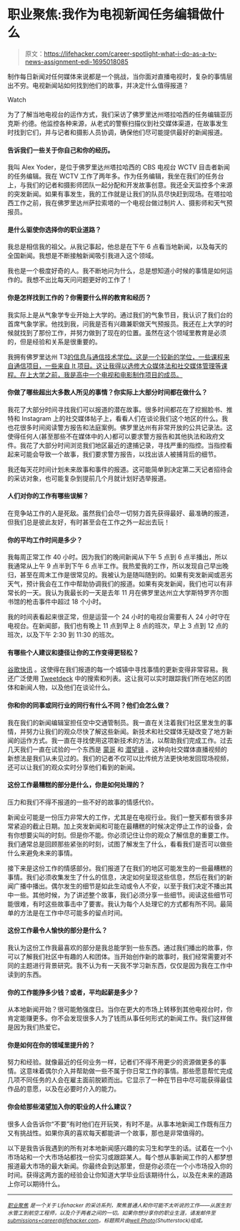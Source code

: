 # 职业聚焦:我作为电视新闻任务编辑做什么

> 原文：<https://lifehacker.com/career-spotlight-what-i-do-as-a-tv-news-assignment-edi-1695018085>

制作每日新闻对任何媒体来说都是一个挑战，当你面对直播电视时，复杂的事情层出不穷。电视新闻站如何找到他们的故事，并决定什么值得报道？

Watch

为了了解当地电视台的运作方式，我们采访了佛罗里达州塔拉哈西的任务编辑亚历克斯·约德。他监控各种来源，从老式的警察扫描仪到社交媒体渠道，在故事发生时找到它们，并与记者和摄影人员协调，确保他们尽可能提供最好的新闻报道。

#### 告诉我们一些关于你自己和你的经历。

我叫 Alex Yoder，是位于佛罗里达州塔拉哈西的 CBS 电视台 WCTV 目击者新闻 的任务编辑。我在 WCTV 工作了两年多。作为任务编辑，我坐在我们的任务台上，与我们的记者和摄影师团队一起分配和开发故事创意。我还全天监控多个来源的突发新闻。如果有事发生，我的工作就是让我们的队员尽快赶到现场。在塔拉哈西工作之前，我在佛罗里达州萨拉索塔的一个电视台做过制片人、摄影师和天气预报员。

#### 是什么驱使你选择你的职业道路？

我总是相信我的祖父。从我记事起，他总是在下午 6 点看当地新闻，以及每天的全国新闻。我想是不断接触新闻吸引我进入这个领域。

我也是一个极度好奇的人。我不断地问为什么，总是想知道小时候的事情是如何运作的。我想不出比每天问问题更好的工作了！

#### 你是怎样找到工作的？你需要什么样的教育和经历？

我实际上是从气象学专业开始上大学的。通过我们的气象节目，我认识了我们台的首席气象学家。他找到我，问我是否有兴趣兼职做天气预报员。我还在上大学的时候就找到了那份工作，并努力做到了现在的位置。虽然在这个领域里教育是必须的，但是经验和关系是很重要的。

我拥有佛罗里达州 T3[的信息与通信技术学位。这是一个较新的学位，一些课程来自通信项目，一些来自 It 项目。这让我得以选修大众媒体法和社交媒体管理等课程。在上大学之前，我是高中一个电视和电影制作项目的成员。](https://www.fsu.edu/)

#### 你做了哪些超出大多数人所见的事情？你实际上大部分时间都在做什么？

我花了大部分时间寻找我们可以报道的潜在故事。很多时间都花在了挖掘脸书、推特和 Instagram 上的社交媒体帖子上，看看人们在谈论我们这个地区的什么。我也花很多时间阅读警方报告和法庭案例。佛罗里达州有非常开放的公共记录法。这使得任何人(甚至那些不在媒体中的人)都可以要求警方报告和其他执法和政府文件。我花了大部分时间浏览我们地区最近的逮捕记录，寻找严重的指控。当指控看起来可能会导致一个故事，我们要求警方报告，以找出该人被捕背后的细节。

我还每天花时间计划未来故事和事件的报道。这可能简单到决定第二天记者招待会的采访对象，也可能复杂到提前几个月就计划好选举报道。

#### 人们对你的工作有哪些误解？

在竞争站工作的人是死敌。虽然我们会尽一切努力首先获得最好、最准确的报道，但我们总是彼此友好，有时甚至会在工作之外一起出去玩！

#### 你的平均工作时间是多少？

我每周正常工作 40 小时。因为我们的晚间新闻从下午 5 点到 6 点半播出，所以我通常从上午 9 点半到下午 6 点半工作。我热爱我的工作，所以发现自己早出晚归，甚至在周末工作是很常见的。我被认为是随叫随到的。如果有突发新闻或恶劣天气，预计我会在工作中帮助协调我们的报道。如果有突发新闻，我们也可以有非常长的一天。我认为我最长的一天是去年 11 月在佛罗里达州立大学斯特罗齐尔图书馆的枪击事件中超过 18 个小时。

我的时间表看起来很正常，但是运营一个 24 小时的电视台需要有人 24 小时守在电视台。在新闻部，我们也有晚上 11 点到早上 8 点的班次，早上 3 点到 12 点的班次，以及下午 2:30 到 11:30 的班次。

#### 有哪些个人建议和捷径让你的工作变得更轻松？

[谷歌快讯](https://www.google.com/alerts) 。这使得在我们报道的每一个城镇中寻找事情的更新变得非常容易。我还广泛使用 [Tweetdeck](https://about.twitter.com/products/tweetdeck) 中的搜索和列表。这让我可以实时跟踪我们所在地区的团体和新闻人物，以及他们在谈论什么。

#### 你和你的同事或同行业的同行有什么不同？他们会怎么做？

我在我们的新闻编辑室担任空中交通管制员。我一直在关注着我们社区里发生的事情，并努力让我们的观众尽快了解这些新闻。新技术和社交媒体无疑改变了地方新闻的运作方式。我一直在寻找使用这项新技术的方法，以帮助我们完成工作。过去几天我们一直在试验的一个东西是 [蒙哥](http://meerkatapp.co/) 和 [潜望镜](https://www.periscope.tv/) 。这种向社交媒体直播视频的新想法是我们从未见过的。我们的记者不仅可以比传统方法更快地发回现场视频，还可以让我们的观众实时分享他们看到的新闻。

#### 这份工作最糟糕的部分是什么，你是如何处理的？

压力和我们不得不报道的一些不好的故事的情感代价。

新闻业可能是一份压力非常大的工作，尤其是在电视行业。我们一整天都有很多非常紧迫的截止日期。加上突发新闻和可能在最糟糕的时候决定停止工作的设备，会有你想要尖叫的时刻。但是你不能。你必须记住让你的观众了解信息的重要工作。我们通常总是回顾那些紧张的时刻，试图了解发生了什么，看看我们是否可以做些什么来避免未来的事情。

接下来是这份工作的情感部分。我们报道了在我们的地区可能发生的一些最糟糕的事情。我们必须收集发生了什么的信息，决定如何呈现这些信息，然后在我们的新闻广播中播出。偶尔发生的细节是如此生动或令人不安，以至于我们决定不播出其中一些。其他时候，为了讲述整个故事，我们必须分享一些细节。阅读这些细节可能很难，有时这些故事击中了要害。我认为每个人处理它的方式都有所不同。最简单的方法是在工作中尽可能多的留点时间。

#### 这份工作最令人愉快的部分是什么？

我认为这份工作我最喜欢的部分是我总能学到一些东西。通过我们播出的故事，你可以了解我们社区中有趣的人和团体。当开始创作新的故事时，我们经常需要对不同的主题进行背景研究。我不认为有一天我不学习新东西，仅仅是因为我在工作中读到的东西。

#### 你的工作能挣多少钱？或者，平均起薪是多少？

从本地新闻开始？很可能勉强度日。当你在更大的市场上转移到其他电视台时，你肯定能赚更多。你不会发现很多人为了钱而从事任何形式的新闻工作。我们这样做是因为我们热爱它。

#### 你是如何在你的领域里提升的？

努力和经验。就像最近的任何业务一样，记者们不得不用更少的资源做更多的事情。这意味着偶尔介入并帮助做一些不属于你日常工作的事情。那些愿意帮忙完成几项不同任务的人会在雇主面前脱颖而出。它显示了一种在节目中尽可能获得最佳作品的意愿，以及在必要时介入的能力。

#### 你会给那些渴望加入你的职业的人什么建议？

很多人会告诉你“不要”有时他们在开玩笑，有时不是。从事本地新闻工作既有压力又有挑战性。如果你真的喜欢每天都能讲一个故事，那也是非常值得的。

以下是我告诉我遇到的所有对本地新闻感兴趣的实习生和学生的话。试着在一个小市场站和一个大市场站都找一份实习或跟踪某人。每个想从事新闻工作的人都梦想报道最大市场的最大新闻。你最终会到达那里，但是你必须在一个小市场投入你的时间。获得这两方面的经验会让你知道大学毕业后该期待什么，以及在未来的道路上你可以期待什么。

* * *

[*<small>职业聚焦</small>*](http://lifehacker.com/tag/career-spotlight) *<small>是一个关于 Lifehacker 的采访系列，聚焦普通人和你可能不太听说的工作——从医生到水管工到航空工程师，以及介于两者之间的一切。如果你想分享你的职业生涯，请发邮件至</small>*[*<small>submissions+career@lifehacker.com</small>*](mailto:submissions+career@lifehacker.com)<small>*。标题照片由*</small>[<small>*well Photo*</small>](http://www.shutterstock.com/pic-98162453/stock-photo-tv-interview.html?src=a8liQqiGsnG3xkPwTQm-Yw-2-89)<small>*(Shutterstock)组成。*</small>